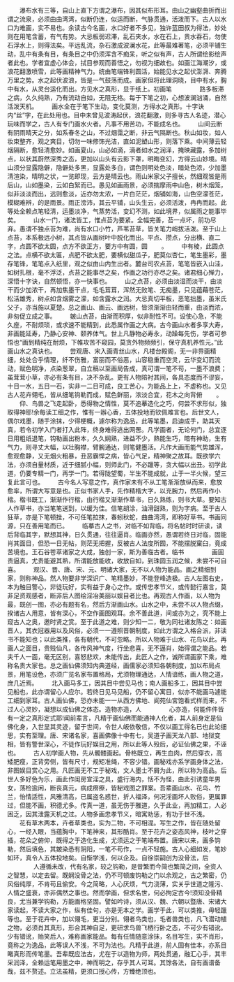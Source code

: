 <!-- { "loadSidebar": true } -->
　　瀑布水有三等，自山上直下方谓之瀑布，因其似布形耳。由山之幽壑曲折而出谓之流泉，必须曲曲湾湾，似断仍连，似运而断，气脉贯通，活泼而下。古人以水口为难画，实不易也。余读古今名画，水口好者不多见，独许蓝田叔为得法，妙处则在用笔含蓄，有气有势。大忌板弱迟滞，乱石夹水，水在石上，贵水吞石，勿使石浮水上，则得法矣。平远乱流，杂石激成波澜水花，此等最难著笔，必须平铺生动，乱中有条有目，有条目之中仍须浑含不痴呆，听之似有声，古人所谓绘影绘声者此也。学者宜虚心体会，拭目参观而善悟之，勿视为细故也。如画江海潮汐，或浪花翻激喷雪，此等画精神气力。统由笔端锋利圆活，始能见水之起伏澎湃、奔腾万里之势。水之起伏波浪，皆是一气鼓荡而成。画家但将此理洞晓，目中有水，胸中有水，从灵台运化而出。方见水之真形，显于纸上。初画笔
　　
　　路多板滞之病，久久纯熟，乃有流动自如，无阻无格。每于下笔之初，心想波澜汹涌，自然活泼天机。
　　画水全在于笔下生动，变化莫测，方得水之真形。十字诀内“丝”字，在此处用也。目中未曾见波涛起伏，浪花翻激，则多寻古人名迹，潜心玩味而学之，古人有专门画水火者。凡事不用苦功，不能成名也。
　　山间云断有阴雨晴天之分，如系春冬之山，不过烟霭之断，非云气隔断也。秋山如妆，如人妆束整齐，观之爽目，切勿一味修饰光洁，直如泥塑山形，则落下乘。中间薄云轻烟隔断，愈轻清愈妙。如画夏山，山必如滴，滴者如水之润泽，掩映藏露，多加树点，以状其蔚然深秀之态，更加以山头有云影下罩，明晦变幻，方得云山妙境。晴山须分显露隐僻，隐僻处多黑，显露处多白，谓色则明处色淡，暗处色浓，少加墨清渲染，晴明之状，一览即现，云方是晴云也。雨山米家父子擅长，然细观皆是雨后山，山如墨染，云如白絮而已。愚见如画雨景，必须揣摩雨中山色，树木烟笼，似非淡淡而出，远则愈淡，近亦勿太浓，一片白茫茫，烟铺如海，山色空濛苍茫，模糊难辨，的是雨景。雨正滂沛，其云平铺，山头生云，必须活泼，冉冉而起。此等处全赖点笔轻清，运墨淡净，气蒸势活，变幻不测，如此境界，似属雨之能事毕矣。
　　山水一门，诸法皆工，惟点苔为要紧。全幅完善，苔一点坏，前功尽弃。愚谓不独点苔为难，尚有水口小竹，芦苇苔草，皆关笔力峭拔活泼。至于山上点苔，本系极远小树，其点皆从画树叶中脱化而出。平点、攒点，分出横、直二字，点圆不欲太圆，点方不欲正方，要方中有圆，圆
　　。
　　中有棱，此圆点之法。点横不欲太匾，点肥不欲太肥，要横似甜瓜子，肥莫似杏仁，笔生墨彩，墨存笔锋，笔笔点入纸里，观之似由山内生出者。麓台司农点苔，笔笔皆嵌入山洼，如树扎根，毫不浮泛，点苔之能事尽之矣，作画之功行亦尽之矣。诸君细心殚力，深悟十字诀，自然顿悟，亦一快事也。
　　山之点苔，必须由淡湿而淡干，由淡干而少加浓干，再加焦墨干点，毛毛茸茸，浑然无败笔、无痴墨，只见蕴藉苍茫，松活雄秀，树点如含烟雾之濛，如含露水之润。大忌真切平板，恶笔拙墨，虽米氏父子，亦当施以夏楚。总之画山、画云、画远树，皆须渐渐由轻而重，由淡而浓，非匆促立成之事。
　　皴山点苔，由渐而积厚，似非耐性不可。设使心急，不能久座，不耐烦琐，或求速不能精到，此悉属作画之大病。古今画山水者多享大寿，非画能延寿，乃静心安神、颐养体气。世上凡静物必寿永，动躁每先伤，学者可参悟也“画到精纯在耐烦，下帷攻苦不窥园，莫贪外物频频引，保守真机养性元。”此画山水之真诀也。
　　尝观唐、宋入画青丝山水，凡楼台殿阁，无一非界画精细，处处合乎情理，纤不伤雅，富丽而不俗恶，山容稳重而空灵，云华变幻而流动，赋色明净，点染葱翠，自立稿以至画局告成，真可谓一笔不苟，一墨不浪费；虽茸茸小草，亦必有条有目，决不杂乱。更有人物陪衬其间，各具态度而不谬妄，十日一水，五日一石，实非一二日可成，良工苦心，为能品上上，不虚称也。又见古人花卉翎毛，皆从细笔钩勒而成，赋色鲜丽，浓淡合宜，花木之向背俯
　　。
　　仰、鸟兽之飞走起卧，悉得物之情性，莫不追摹造化之巧，何尝不求形似，独取得神耶!余每读工细之作，惟有一辦心香，五体投地而钦佩难言也。后世文人，偶尔戏墨，随手涂抹，少得梗概，遽尔称为逸品，此等笔墨，启迪成手，助其天真，若令初学入门者打入此阵，终身难得逃出网罟。凡学画者，无论何门，总宜逐日用粗纸退笔，钩勒画出粉本，久久娴熟，进益不少，熱能生巧，暗有神助，生有气力，则寻丈大幅，以壮胸襟，臂腕通达，则笔健墨活。凡作大画而能气势雄浑，愈观愈静，又无烟火粗暴，丑恶霸悍之病，皆心气足，精神聚之故耳。既欲学六法，亦须自量材质，近于细腻小幅，则师此门，不必躐等，贪大幅以出丑。初学此道，仍要专精一门，再学一门。若得陇望蜀，半生不能成就，止于一半火候，望三复此言可也。
　　古今名人写意之作，真作家未有不从工笔渐渐放纵而来，愈放愈率，所谓大写意是也。正似书家人手，先作精楷大字，以充腕力，然后再作小楷。楷书既工，渐渐作行楷，由行楷又渐渐作草书，日久熟练，则书大草。要知古人作草书，亦当笔笔送到，以缓为佳。信笔胡涂，油滑甜熟，则为字病。至于古人狂草，亦是下笔顿挫，不可任笔拉抹，春蚓秋蛇，曲曲湾湾，即称好草书。书画同源，只在善用笔而已。
　　临摹古人之书，对临不如背临，将名帖时时研读，读后背临其字，默想其神，日久贯通，往往逼肖。临画亦然，愚谓若终日对临，固能肖其面目，但恐一日无帖，则茫无把握，反被古人法度所囿，不能摆脱窠臼，竟成苦境也。王石谷苍萃诸家之大成，独创一家，斯为善临古者。临书
　　
　　画固贵逼真，尤贵能避其熟，所谓能放能收，收放自如，到珠圆玉润之候，未尝不可自喜。
　　观汉、晋、唐、宋、元、明诸大家，无不以人物为能品。画之精细到家，则称神品。然人物要非学深识广、笔精墨妙，不能登峰造极。古人左图右史，本为触目警心，非徒玩好，实有益于身心之作。或传忠孝节义，或传懿行嘉言，莫非足资观感者，断非后人图绘淫冶美丽以娱目者比也。再观古人作画，以人物为最，既创一图，亦必有题有名，然后方渐画山水。山水之中，未尝不以人物点缀，揆诸古人用意，皆有深心，不空作画图观耳。余不善此道，间或亦为之，究不能上窥古人之奥，邀时贤之赏。至于此道之难，则少知一二，敬为同社诸友陈之：如画晋人，其衣冠器用以及风俗，必须一一遵照晋朝制度，如此方谓之入格合派，非读书不能知也；以此类推，各有朝代，不可忽略。所以人物难于山水、花鸟以此。再画人之面目，贵贱仙凡，各传风神气度，行坐悲喜，无不逼肖，始得谓之能品。若夫千人一面，毫无区别，喜怒悲欢，未能传出，此匠人之作，诚所谓画家下乘，难称名贵大家也。总之画仙佛须知内典道经，画儒家必须知各朝制度，加以布局点景，用笔设色，亦须广览名家布置格局，尤须物理通达，人情谙练，画人物之道，庶几近焉。
　　北入画马多工，因其目中尝见马也；南人画船多工，因其目中尝见船也，此亦谓留心人应尔。若终日见马见船，仍不留心寓目，似亦不能画马遽能工细到家耳。古人画仙佛，恐亦未能一一从西方佛地、阆苑仙宮饱看式样而来，不过人心灵妙，凝想以成仙佛之体态。造物亦造，人
　　
　　心亦造，何能件件皆有一定之真形定式耶!闻前辈言，凡精于画仙佛而能通神人化者，其人前身定是仙佛化身，入世显其灵迹，留于世间，令世人皈依敬信，不仅以画工得名已也此论细思，实有至理。唐、宋诸名家，喜画佛像十中有七，吴道子画天龙八部、地狱变相，皆有警世深心，不徒作玩好娱目之用，所以此等人殁后，必证仙佛之果，不诬也。
　　古人初学画人物，先从髑髅画起。骨格既立，再生血肉，然后穿衣，高矮肥瘦，正背旁侧，皆有尺寸，规矩准绳，不容少错。画秘戏亦系学画身体之法，非图娱目赏心之用。凡匠画无不工于秘戏，文人墨士不屑为此，所以称为高品。后世人多好色为乐，画此作闺房宣淫之具，盛行海内，恬不为怪，由此引诱童年男女，荡检逾闲，断丧真元，病成痨瘵，皆秘戏图之罪案。吾辈画山水、花鸟、竹兰，怡情适性，风雅清高，已属盗名惑世，折人福泽，何况淫画坏人败俗，更属罪过，但能不画，积德尤多。传真一道，虽无伤于雅道，久于此业，再加精工，人必困乏，因其泄露天机之过。人物多画忠孝节义，暗寓劝惩，有功于世不浅。
　　花有草木两本，卉者草类也，实为二物，不可相混。写生之作，皆在随处留心，一经入眼，当蕴胸中，下笔神来，其形酷肖。至于花卉之姿态风神，枝叶之穿插，花朵之俯仰，既得之于造化生成，尤须运之于笔端布置。唐宋以来，画多钩勒，然后填色，其皴染悉有阴阳，一笔不苟作，一点不轻施。古人心细如发，笔妙如环，真令人五体投地矣。自惭学浅，何以企及。自徐崇嗣创为没骨法，后
　　
　　人遵循未改，代有名家，较之钩勒，是昔繁而今简也繁简之间，全资人之智慧，以定去留。既娴没骨之法，仍不可顿废钩勒之门以余观之，古之繁密，仍风俗纯厚，不肯苟且偷安。今之简略，人心厌烦，气力浇薄，实关乎世道之隆污、人情之盛衰，亦非偶然之事也。然而学画，但求名世，何必拘定古今!须知没骨精良，尤当兼学钩勒，方能画格坚固。譬如吟诗，须从汉、魏、六朝以暨唐、宋诸大家读起，不读大家之作，纵有佳句，亦是无本之学。画学于此，可以类推，毋轻躐等也。至于花卉中，加以翎毛，更当分别。翎者鸟类也，毛者兽类也，凡飞潜动植之物，必须肖其真形，形合其神自足，更研求鸟兽飞栖行卧之态，不可少有错讹。少有错讹，贻笑后人，难称画家能品。每有任情随意涂抹，名目写生，实不肖形，竟称之为逸品，此等误人不浅，不可为法也。凡精于此道，前人固有佳本，亦系目睹真形而传笔墨。吾辈既应法古，尤在于以造物为师，两处贯通，融汇心手，其丰采润泽，全赖运笔用墨之中，神而明之，存乎其人可耳。其馀各法，自有画谱备哉，兹不赘述。立法虽精，更须口授心传，方臻绝顶也。
